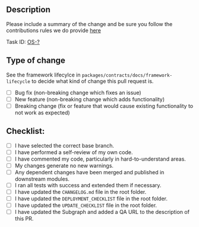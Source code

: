 ## Description

Please include a summary of the change and be sure you follow the contributions rules we do provide [here](../CONTRIBUTIONS.md)

Task ID: [OS-?](https://aragonassociation.atlassian.net/browse/OS-?)

## Type of change

See the framework lifecylce in `packages/contracts/docs/framework-lifecycle` to decide what kind of change this pull request is.

<!--- Please delete options that are not relevant. -->

- [ ] Bug fix (non-breaking change which fixes an issue)
- [ ] New feature (non-breaking change which adds functionality)
- [ ] Breaking change (fix or feature that would cause existing functionality to not work as expected)

## Checklist:

- [ ] I have selected the correct base branch.
- [ ] I have performed a self-review of my own code.
- [ ] I have commented my code, particularly in hard-to-understand areas.
- [ ] My changes generate no new warnings.
- [ ] Any dependent changes have been merged and published in downstream modules.
- [ ] I ran all tests with success and extended them if necessary.
- [ ] I have updated the `CHANGELOG.md` file in the root folder.
- [ ] I have updated the `DEPLOYMENT_CHECKLIST` file in the root folder.
- [ ] I have updated the `UPDATE_CHECKLIST` file in the root folder.
- [ ] I have updated the Subgraph and added a QA URL to the description of this PR.

